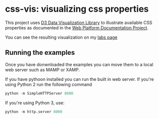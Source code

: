 # css-vis: visualizing css properties

This project uses  [D3 Data Visualization Library](http://d3js.org/) to illustrate available CSS properties as  documented in the [Web Platform Documentation Project](http://docs.webplatform.org/).

You can see the resulting visualization on my [labs page](http://labs.rivendellweb.net/css-vis/css-tree3.html)

## Running the examples

Once you have donwnloaded the examples you can move them to a local web server such as MAMP or XAMP. 

If you have pythoon installed you can run the built in web server. If you're using Python 2 run the following command

```python
python -m SimpleHTTPServer 8000
```

If you're using Python 3, use:

```python
python -m http.server 8000
```

